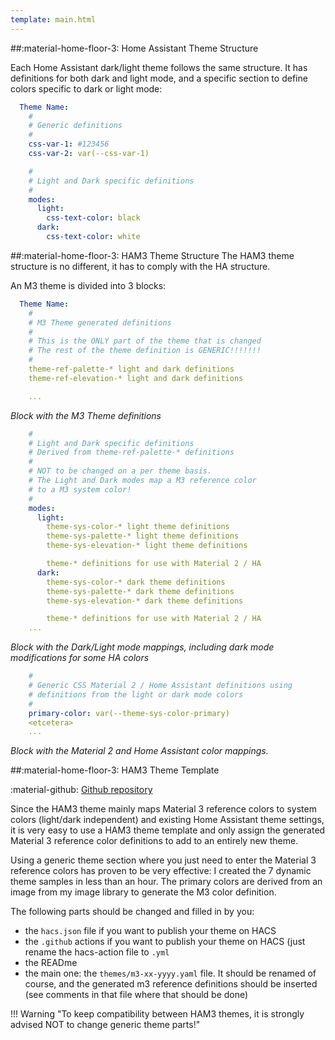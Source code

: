 ```yaml
---
template: main.html
---
```

<!-- GT/GMY -->

##:material-home-floor-3: Home Assistant Theme Structure

Each Home Assistant dark/light theme follows the same structure. It has definitions for both dark and light mode, and a specific section to define colors specific to dark or light mode:

```yaml linenums="1" hl_lines="1 11"
  Theme Name:
    #
    # Generic definitions
    #
    css-var-1: #123456
    css-var-2: var(--css-var-1)

    #
    # Light and Dark specific definitions
    #
    modes:
      light:
        css-text-color: black
      dark:
        css-text-color: white
```

##:material-home-floor-3: HAM3 Theme Structure
The HAM3 theme structure is no different, it has to comply with the HA structure.

An M3 theme is divided into 3 blocks:

```yaml title="Block 1 - Copy/paste Material 3 Theme generated definitions" linenums="1" hl_lines="1 19"
  Theme Name:
    #
    # M3 Theme generated definitions
    #
    # This is the ONLY part of the theme that is changed
    # The rest of the theme definition is GENERIC!!!!!!!
    #
    theme-ref-palette-* light and dark definitions
    theme-ref-elevation-* light and dark definitions

    ...
```
_Block with the M3 Theme definitions_

```yaml title="Block 2 - Generic Dark/Light mappings of the reference colors using Material 3 guidelines" linenums="1" hl_lines="10 16"
    #
    # Light and Dark specific definitions
    # Derived from theme-ref-palette-* definitions
    #
    # NOT to be changed on a per theme basis.
    # The Light and Dark modes map a M3 reference color
    # to a M3 system color!
    #
    modes:
      light:
        theme-sys-color-* light theme definitions
        theme-sys-palette-* light theme definitions
        theme-sys-elevation-* light theme definitions

        theme-* definitions for use with Material 2 / HA
      dark:
        theme-sys-color-* dark theme definitions
        theme-sys-palette-* dark theme definitions
        theme-sys-elevation-* dark theme definitions

        theme-* definitions for use with Material 2 / HA
    ...
```
_Block with the Dark/Light mode mappings, including dark mode modifications for some HA colors_

```yaml title="Block 3 - Mapping of Material 2 and Home Assistant CSS variables" linenums="1"
    #
    # Generic CSS Material 2 / Home Assistant definitions using
    # definitions from the light or dark mode colors
    #
    primary-color: var(--theme-sys-color-primary)
    <etcetera>
    ...
```
_Block with the Material 2 and Home Assistant color mappings._

##:material-home-floor-3: HAM3 Theme Template

:material-github: [Github repository][ha-m3-template-url]

Since the HAM3 theme mainly maps Material 3 reference colors to system colors (light/dark independent) and existing Home Assistant theme settings, it is very easy to use a HAM3 theme template and only assign the generated Material 3 reference color definitions to add to an entirely new theme.

Using a generic theme section where you just need to enter the Material 3 reference colors has proven to be very effective: I created the 7 dynamic theme samples in less than an hour. The primary colors are derived from an image from my image library to generate the M3 color definition.

The following parts should be changed and filled in by you:

- the `hacs.json` file if you want to publish your theme on HACS
- the `.github` actions if you want to publish your theme on HACS (just rename the hacs-action file to `.yml`
- the READme
- the main one: the `themes/m3-xx-yyyy.yaml` file. It should be renamed of course, and the generated m3 reference definitions should be inserted (see comments in that file where that should be done)

!!! Warning "To keep compatibility between HAM3 themes, it is strongly advised NOT to change generic theme parts!"



[ha-m3-template-url]: https://github.com/AmoebeLabs/HA-Theme_M3-Template